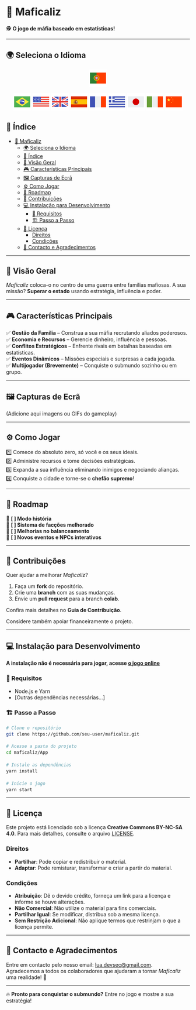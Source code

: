 # 🎩 Maficaliz

🕵️ **O jogo de máfia baseado em estatísticas!**

---

## 🌍 Seleciona o Idioma

<div style="text-align: center;"> 

[![Português (Portugal)](./flag-icons/flag-portugal-48.png)](./README.pt.md)

[![Português](./flag-icons/flag-brazil-48.png)](../../README.md) [![English](./flag-icons/flag-usa-48.png)](./README.en.md) [![English](./flag-icons/flag-great-britain-48.png)](./README.gb.md) [![Español](./flag-icons/flag-spain-flag-48.png)](./README.es.md) [![Français](./flag-icons/flag-france-48.png)](./README.fr.md) [![Ελληνικά](./flag-icons/flag-greece-48.png)](./README.gr.md) [![日本語](./flag-icons/flag-japan-48.png)](./README.jp.md) [![Italiano](./flag-icons/flag-italy-48.png)](./README.it.md) [![中文](./flag-icons/flag-china-48.png)](./README.ch.md)

</div>

## 📑 Índice  

- [🎩 Maficaliz](#-maficaliz)
  - [🌍 Seleciona o Idioma](#-seleciona-o-idioma)
  - [📑 Índice](#-índice)
  - [📖 Visão Geral](#-visão-geral)
  - [🎮 Características Principais](#-características-principais)
  - [🖼️ Capturas de Ecrã](#️-capturas-de-ecrã)
  - [⚙️ Como Jogar](#️-como-jogar)
  - [🚀 Roadmap](#-roadmap)
  - [🤝 Contribuições](#-contribuições)
  - [💻 Instalação para Desenvolvimento](#-instalação-para-desenvolvimento)
    - [🔧 Requisitos](#-requisitos)
    - [🏗️ Passo a Passo](#️-passo-a-passo)
  - [📜 Licença](#-licença)
    - [Direitos](#direitos)
    - [Condições](#condições)
  - [💌 Contacto e Agradecimentos](#-contacto-e-agradecimentos)

---

## 📖 Visão Geral  

*Maficaliz* coloca-o no centro de uma guerra entre famílias mafiosas. A sua missão? **Superar o estado** usando estratégia, influência e poder.

---

## 🎮 Características Principais  

✅ **Gestão da Família** – Construa a sua máfia recrutando aliados poderosos.  
✅ **Economia e Recursos** – Gerencie dinheiro, influência e pessoas.  
✅ **Conflitos Estratégicos** – Enfrente rivais em batalhas baseadas em estatísticas.  
✅ **Eventos Dinâmicos** – Missões especiais e surpresas a cada jogada.  
✅ **Multijogador (Brevemente)** – Conquiste o submundo sozinho ou em grupo.  

---

## 🖼️ Capturas de Ecrã  

(Adicione aqui imagens ou GIFs do gameplay)

---

## ⚙️ Como Jogar  

1️⃣ Comece do absoluto zero, só você e os seus ideais.  
2️⃣ Administre recursos e tome decisões estratégicas.  
3️⃣ Expanda a sua influência eliminando inimigos e negociando alianças.  
4️⃣ Conquiste a cidade e torne-se o **chefão supremo**!  

---

## 🚀 Roadmap  

🔹 **[ ] Modo história**  
🔹 **[ ] Sistema de facções melhorado**  
🔹 **[ ] Melhorias no balanceamento**  
🔹 **[ ] Novos eventos e NPCs interativos**  

---

## 🤝 Contribuições  

Quer ajudar a melhorar *Maficaliz*?

1. Faça um **fork** do repositório.  
2. Crie uma **branch** com as suas mudanças.  
3. Envie um **pull request** para a branch **colab**.  

Confira mais detalhes no **Guia de Contribuição**.

Considere também apoiar financeiramente o projeto.

---

## 💻 Instalação para Desenvolvimento  

**A instalação não é necessária para jogar, acesse [o jogo online](https://maficaliz.github.io/Maficaliz)**

### 🔧 Requisitos  

- Node.js e Yarn  
- [Outras dependências necessárias...]  

### 🏗️ Passo a Passo  

```bash
# Clone o repositório
git clone https://github.com/seu-user/maficaliz.git  

# Acesse a pasta do projeto
cd maficaliz/App

# Instale as dependências
yarn install  

# Inicie o jogo
yarn start  
```

---

## 📜 Licença

Este projeto está licenciado sob a licença **Creative Commons BY-NC-SA 4.0**. Para mais detalhes, consulte o arquivo [LICENSE](../../LICENSE).

### Direitos  

- **Partilhar**: Pode copiar e redistribuir o material.  
- **Adaptar**: Pode remisturar, transformar e criar a partir do material.

### Condições  

- **Atribuição**: Dê o devido crédito, forneça um link para a licença e informe se houve alterações.  
- **Não Comercial**: Não utilize o material para fins comerciais.  
- **Partilhar Igual**: Se modificar, distribua sob a mesma licença.  
- **Sem Restrição Adicional**: Não aplique termos que restrinjam o que a licença permite.

---

## 💌 Contacto e Agradecimentos  

Entre em contacto pelo nosso email: [lua.devsec@gmail.com](mailto:lua.devsec@gmail.com).  
Agradecemos a todos os colaboradores que ajudaram a tornar *Maficaliz* uma realidade! 🎉

---

🔥 **Pronto para conquistar o submundo?** Entre no jogo e mostre a sua estratégia!
